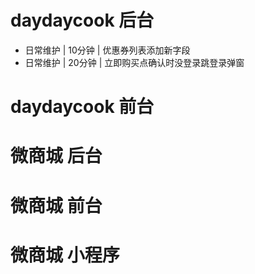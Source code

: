 # daydaycook 后台
* 日常维护 | 10分钟 | 优惠券列表添加新字段
* 日常维护 | 20分钟 | 立即购买点确认时没登录跳登录弹窗

# daydaycook 前台

# 微商城 后台

# 微商城 前台

# 微商城 小程序